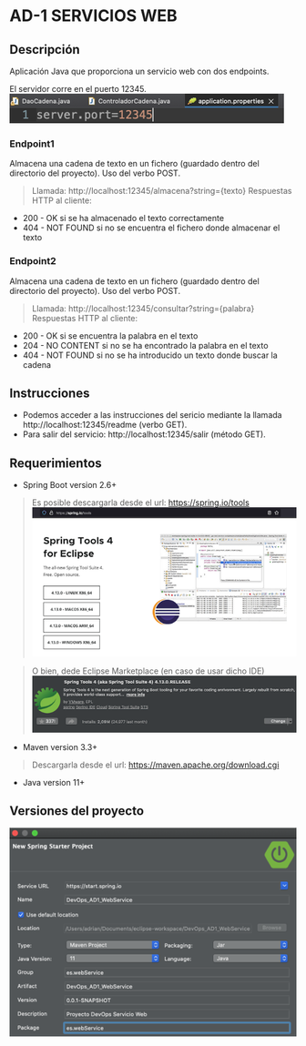 # AD-1 SERVICIOS WEB

## Descripción

Aplicación Java que proporciona un servicio web con dos endpoints. 

El servidor corre en el puerto 12345.
![img-port](https://github.com/bokdelajungla/DevOps_AD1_ServiciosWeb/blob/adri/DevOps_AD1_WebService/imgs/port.png)

### Endpoint1

Almacena una cadena de texto en un fichero (guardado dentro del directorio del proyecto). Uso del verbo POST.
> Llamada: http://localhost:12345/almacena?string={texto}
Respuestas HTTP al cliente:

- 200 - OK si se ha almacenado el texto correctamente
- 404 - NOT FOUND si no se encuentra el fichero donde almacenar el texto


### Endpoint2

Almacena una cadena de texto en un fichero (guardado dentro del directorio del proyecto). Uso del verbo POST.
> Llamada: http://localhost:12345/consultar?string={palabra}
Respuestas HTTP al cliente:

- 200 - OK si se encuentra la palabra en el texto
- 204 - NO CONTENT si no se ha encontrado la palabra en el texto
- 404 - NOT FOUND si no se ha introducido un texto donde buscar la cadena

## Instrucciones

- Podemos acceder a las instrucciones del sericio mediante la llamada http://localhost:12345/readme (verbo GET).
- Para salir del servicio: http://localhost:12345/salir (método GET).

## Requerimientos

- Spring Boot version 2.6+

> Es posible descargarla desde el url: https://spring.io/tools
> ![img-spring1](https://github.com/bokdelajungla/DevOps_AD1_ServiciosWeb/blob/adri/DevOps_AD1_WebService/imgs/spring_install1.png)

> O bien, dede Eclipse Marketplace (en caso de usar dicho IDE)
> ![img-spring2](https://github.com/bokdelajungla/DevOps_AD1_ServiciosWeb/blob/adri/DevOps_AD1_WebService/imgs/spring_install2.png)

- Maven version 3.3+
> Descargarla desde el url: https://maven.apache.org/download.cgi

- Java version 11+

## Versiones del proyecto

![img-spring2](https://github.com/bokdelajungla/DevOps_AD1_ServiciosWeb/blob/adri/DevOps_AD1_WebService/imgs/versions.png)
